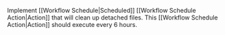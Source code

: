 Implement [[Workflow Schedule|Scheduled]] [[Workflow Schedule Action|Action]] that will clean up detached files.
This [[Workflow Schedule Action|Action]] should execute every 6 hours.
